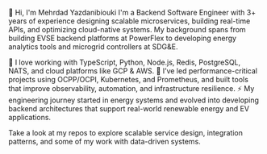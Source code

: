 👋 Hi, I'm Mehrdad Yazdanibiouki
I'm a Backend Software Engineer with 3+ years of experience designing scalable microservices, building real-time APIs, and optimizing cloud-native systems. My background spans from building EVSE backend platforms at PowerFlex to developing energy analytics tools and microgrid controllers at SDG&E.

🔧 I love working with TypeScript, Python, Node.js, Redis, PostgreSQL, NATS, and cloud platforms like GCP & AWS.
🚀 I’ve led performance-critical projects using OCPP/OCPI, Kubernetes, and Prometheus, and built tools that improve observability, automation, and infrastructure resilience.
⚡ My engineering journey started in energy systems and evolved into developing backend architectures that support real-world renewable energy and EV applications.

Take a look at my repos to explore scalable service design, integration patterns, and some of my work with data-driven systems.
